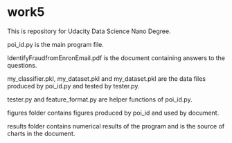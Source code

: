 # work5
This is repository for Udacity Data Science Nano Degree.


poi_id.py is the main program file.

IdentifyFraudfromEnronEmail.pdf is the document containing answers to the questions.

my_classifier.pkl, my_dataset.pkl and my_dataset.pkl are the data files produced by poi_id.py and tested by tester.py.

tester.py and feature_format.py are helper functions of poi_id.py.

figures folder contains figures produced by poi_id and used by document.

results folder contains numerical results of the program and is the source of charts in the document.
